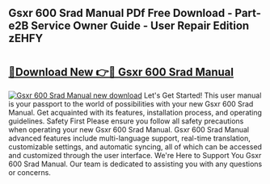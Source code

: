 ## Gsxr 600 Srad Manual PDf Free Download - Part-e2B Service Owner Guide - User Repair Edition zEHFY

# <h2><a href="http://cf19593.oget.top/?id=Gsxr+600+Srad+Manual">🔗Download New 👉🔴 Gsxr 600 Srad Manual</a></h2>

[![Gsxr 600 Srad Manual new download](https://i.imgur.com/5g1atiW.png)](http://cf19593.oget.top/?id=Gsxr+600+Srad+Manual)
Let's Get Started! This user manual is your passport to the world of possibilities with your new Gsxr 600 Srad Manual. Get acquainted with its features, installation process, and operating guidelines. Safety First Please ensure you follow all safety precautions when operating your new Gsxr 600 Srad Manual. Gsxr 600 Srad Manual advanced features include multi-language support, real-time translation, customizable settings, and automatic syncing, all of which can be accessed and customized through the user interface. We're Here to Support You Gsxr 600 Srad Manual. Our team is dedicated to assisting you with any questions or concerns.
